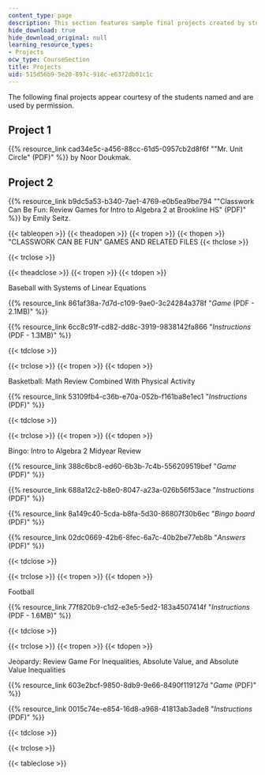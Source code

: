```yaml
---
content_type: page
description: This section features sample final projects created by students.
hide_download: true
hide_download_original: null
learning_resource_types:
- Projects
ocw_type: CourseSection
title: Projects
uid: 515d56b9-5e20-897c-918c-e6372db01c1c
---
```


The following final projects appear courtesy of the students named and are used by permission.

Project 1
---------

{{% resource_link cad34e5c-a456-88cc-61d5-0957cb2d8f6f "\"Mr. Unit Circle\" (PDF)" %}} by Noor Doukmak.

Project 2
---------

{{% resource_link b9dc5a53-b340-7ae1-4769-e0b5ea9be794 "\"Classwork Can Be Fun: Review Games for Intro to Algebra 2 at Brookline HS\" (PDF)" %}} by Emily Seitz.

{{< tableopen >}}
{{< theadopen >}}
{{< tropen >}}
{{< thopen >}}
"CLASSWORK CAN BE FUN" GAMES AND RELATED FILES
{{< thclose >}}

{{< trclose >}}

{{< theadclose >}}
{{< tropen >}}
{{< tdopen >}}


Baseball with Systems of Linear Equations

{{% resource_link 861af38a-7d7d-c109-9ae0-3c24284a378f "_Game_ (PDF - 2.1MB)" %}}

{{% resource_link 6cc8c91f-cd82-dd8c-3919-9838142fa866 "_Instructions_ (PDF - 1.3MB)" %}}


{{< tdclose >}}

{{< trclose >}}
{{< tropen >}}
{{< tdopen >}}


Basketball: Math Review Combined With Physical Activity

{{% resource_link 53109fb4-c36b-e70a-052b-f161ba8e1ec1 "_Instructions_ (PDF)" %}}


{{< tdclose >}}

{{< trclose >}}
{{< tropen >}}
{{< tdopen >}}


Bingo: Intro to Algebra 2 Midyear Review

{{% resource_link 388c6bc8-ed60-6b3b-7c4b-556209519bef "_Game_ (PDF)" %}}

{{% resource_link 688a12c2-b8e0-8047-a23a-026b56f53ace "_Instructions_ (PDF)" %}}

{{% resource_link 8a149c40-5cda-b8fa-5d30-86807f30b6ec "_Bingo board_ (PDF)" %}}

{{% resource_link 02dc0669-42b6-8fec-6a7c-40b2be77eb8b "_Answers_ (PDF)" %}}


{{< tdclose >}}

{{< trclose >}}
{{< tropen >}}
{{< tdopen >}}


Football

{{% resource_link 77f820b9-c1d2-e3e5-5ed2-183a4507414f "_Instructions_ (PDF - 1.6MB)" %}}


{{< tdclose >}}

{{< trclose >}}
{{< tropen >}}
{{< tdopen >}}


Jeopardy: Review Game For Inequalities, Absolute Value, and Absolute Value Inequalities

{{% resource_link 603e2bcf-9850-8db9-9e66-8490f119127d "_Game_ (PDF)" %}}

{{% resource_link 0015c74e-e854-16d8-a968-41813ab3ade8 "_Instructions_ (PDF)" %}}


{{< tdclose >}}

{{< trclose >}}

{{< tableclose >}}